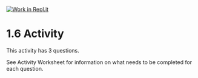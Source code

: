 [![Work in Repl.it](https://classroom.github.com/assets/work-in-replit-14baed9a392b3a25080506f3b7b6d57f295ec2978f6f33ec97e36a161684cbe9.svg)](https://classroom.github.com/online_ide?assignment_repo_id=3288347&assignment_repo_type=AssignmentRepo)
# 1.6 Activity

This activity has 3 questions.  

See Activity Worksheet for information on what needs to be completed for each question.